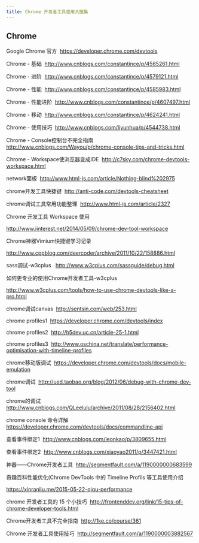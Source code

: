 ```yaml
---
title: Chrome 开发者工具使用大搜集
---
```


## Chrome
Google Chrome 官方    https://developer.chrome.com/devtools

Chrome - 基础    http://www.cnblogs.com/constantince/p/4565261.html

Chrome - 进阶    http://www.cnblogs.com/constantince/p/4579121.html

Chrome - 性能    http://www.cnblogs.com/constantince/p/4585983.html

Chrome - 性能进阶    http://www.cnblogs.com/constantince/p/4607497.html

Chrome - 移动    http://www.cnblogs.com/constantince/p/4624241.html

Chrome - 使用技巧    http://www.cnblogs.com/liyunhua/p/4544738.html

Chrome - Console控制台不完全指南    http://www.cnblogs.com/Wayou/p/chrome-console-tips-and-tricks.html

Chrome - Workspace使浏览器变成IDE    http://c7sky.com/chrome-devtools-workspace.html

network面板    http://www.html-js.com/article/Nothing-blind%202975

chrome开发工具快捷键    http://anti-code.com/devtools-cheatsheet

chrome调试工具常用功能整理    http://www.html-js.com/article/2327

Chrome 开发工具 Workspace 使用 

   http://www.iinterest.net/2014/05/09/chrome-dev-tool-workspace

Chrome神器Vimium快捷键学习记录

   http://www.cppblog.com/deercoder/archive/2011/10/22/158886.html

sass调试-w3cplus     http://www.w3cplus.com/sassguide/debug.html

如何更专业的使用Chrome开发者工具-w3cplus

   http://www.w3cplus.com/tools/how-to-use-chrome-devtools-like-a-pro.html

chrome调试canvas    http://sentsin.com/web/253.html

chrome profiles1    https://developer.chrome.com/devtools/index

chrome profiles2    http://h5dev.uc.cn/article-25-1.html

chrome profiles3    http://www.oschina.net/translate/performance-optimisation-with-timeline-profiles

chrome移动版调试    https://developer.chrome.com/devtools/docs/mobile-emulation

chrome调试    http://ued.taobao.org/blog/2012/06/debug-with-chrome-dev-tool

chrome的调试    http://www.cnblogs.com/QLeelulu/archive/2011/08/28/2156402.html

chrome console 命令详解    https://developer.chrome.com/devtools/docs/commandline-api

查看事件绑定1    http://www.cnblogs.com/leonkao/p/3809655.html

查看事件绑定2    http://www.cnblogs.com/xiaoyao2011/p/3447421.html

神器——Chrome开发者工具    http://segmentfault.com/a/1190000000683599

奇趣百科性能优化(Chrome DevTools 中的 Timeline Profils 等工具使用介绍

   https://xinranliu.me/2015-05-22-qiqu-performance

chrome 开发者工具的 15 个小技巧    http://frontenddev.org/link/15-tips-of-chrome-developer-tools.html

Chrome开发者工具不完全指南    http://1ke.co/course/361

Chrome 开发者工具使用技巧    http://segmentfault.com/a/1190000003882567